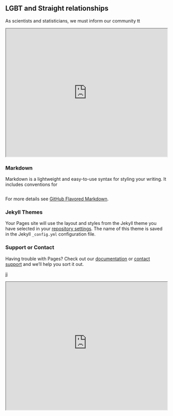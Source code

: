 ## LGBT and Straight relationships

As scientists and statisticians, we must inform our community tt

<iframe src=
"https://github.com/LMDuarte/Relationships/blob/main/bar.html"
style="width:100%; height:400px;"
></iframe>

### Markdown

Markdown is a lightweight and easy-to-use syntax for styling your writing. It includes conventions for

```markdown

```

For more details see [GitHub Flavored Markdown](https://guides.github.com/features/mastering-markdown/).

### Jekyll Themes

Your Pages site will use the layout and styles from the Jekyll theme you have selected in your [repository settings](https://github.com/LMDuarte/Relationships/settings). The name of this theme is saved in the Jekyll `_config.yml` configuration file.

### Support or Contact

Having trouble with Pages? Check out our [documentation](https://docs.github.com/categories/github-pages-basics/) or [contact support](https://github.com/contact) and we’ll help you sort it out.


jj
<iframe src=
"https://raw.githubusercontent.com/LMDuarte/Relationships/main/Gay%20likert.html"
style="width:100%; height:400px;"
></iframe>
